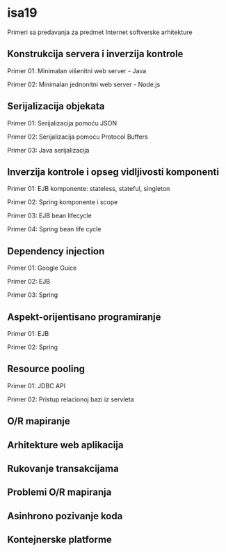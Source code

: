 # isa19

Primeri sa predavanja za predmet Internet softverske arhitekture

## Konstrukcija servera i inverzija kontrole

Primer 01: Minimalan višenitni web server - Java

Primer 02: Minimalan jednonitni web server - Node.js

## Serijalizacija objekata

Primer 01: Serijalizacija pomoću JSON

Primer 02: Serijalizacija pomoću Protocol Buffers

Primer 03: Java serijalizacija

## Inverzija kontrole i opseg vidljivosti komponenti

Primer 01: EJB komponente: stateless, stateful, singleton

Primer 02: Spring komponente i scope

Primer 03: EJB bean lifecycle

Primer 04: Spring bean life cycle

## Dependency injection

Primer 01: Google Guice

Primer 02: EJB

Primer 03: Spring

## Aspekt-orijentisano programiranje

Primer 01: EJB

Primer 02: Spring

## Resource pooling

Primer 01: JDBC API

Primer 02: Pristup relacionoj bazi iz servleta

## O/R mapiranje

## Arhitekture web aplikacija

## Rukovanje transakcijama

## Problemi O/R mapiranja

## Asinhrono pozivanje koda

## Kontejnerske platforme





